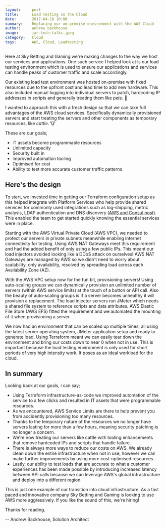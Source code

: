 ```yaml
---
layout:     post
title:      Load testing on the Cloud
date:       2017-04-10 10:00
summary:    Replacing our on-premise environment with the AWS Cloud
author:     andrew_backhouse
image:      jan-tech-talks.jpeg
category:   Cloud
tags:       AWS, Cloud, Loadtesting
---
```


Here at Sky Betting and Gaming we're making changes to the way we host our services and applications. One such service I helped look at is our load testing environment which is used to ensure our applications and services can handle peaks of customer traffic and scale accordingly.

Our existing load test environment was hosted on-premise with fixed resources due to the upfront cost and lead time to add new hardware. This also included manual logging into individual servers to patch, hardcoding IP addresses in scripts and generally treating them like *pets*. :dog:

I wanted to approach this with a fresh design so that we can take full advantages of the AWS cloud services. Specifically dynamically provisioned servers and start treating the servers and other components as temporary resources, like *cattle*. :cow:

These are our goals;
- IT assets become programmable resources
- Unlimited capacity
- Security built in
- Improved automation tooling
- Optimised for cost
- Ability to test more accurate customer traffic patterns

## Here's the design

To start, we invested time in getting our Terraform configuration setup as this helped integrate with Platform Services who help provide shared services for commonly used integrations such as log-shipping, metric analysis, LDAP authentication and DNS discovery ([AWS and Consul post](/posts/2016-05-05-aws-and-consul.md)). This enabled the team to get started quickly knowing the essential services were in place.

Starting with the AWS Virtual Private Cloud (AWS VPC), we needed to protect our servers in private subnets meanwhile enabling internet connectivity for testing. Using AWS NAT Gateways meet this requirement and had the added benefit of only using a few public IPs. This meant our load injectors avoided looking like a DDoS attack on ourselves! AWS NAT Gateways are managed by AWS so we didn't need to worry about scalability, only availability, resolved by spreading load across each Availability Zone (AZ).

With the AWS VPC setup now for the fun bit, provisioning servers! Using auto-scaling groups we can dynamically provision an unlimited number of servers (within AWS service limits) at the touch of a button or API call. Also the beauty of auto-scaling groups is if a server becomes unhealthy it will provision a replacement. The load injector servers run JMeter which needs a shared file system to reference scripts and data attributes. AWS Elastic File Store (AWS EFS) fitted the requirement and we automated the mounting of it when provisioning a server.

We now had an environment that can be scaled up multiple times, all using the latest server operating system, JMeter application setup and ready to generate load. Using Terraform meant we can easily tear down the environment and bring our costs down to near 0 when not in use. This is important because the load testing environment is only used for short periods of very high intensity work. It poses as an ideal workload for the cloud.

## In summary

Looking back at our goals, I can say;

- Using Terraform infrastructure-as-code we improved automation of the service to a few clicks and resulted in IT assets that were programmable resources.
- As we encountered, AWS Service Limits are there to help prevent you from accidently provisioning too many resources.
- Thanks to the temporary nature of the resources we no longer have servers lasting for more than a few hours, meaning security patching is no longer a concern.
- We're now treating our servers like cattle with tooling enhancements that remove hardcoded IPs and scripts that handle failure.
- There is always more ways to reduce our costs on AWS. We already clean down the entire infrastructure when not in use, however we can make further improvements by using more cost-optimised resources.
- Lastly, our ability to test loads that are accurate to what a customer experiences has been made possible by introducing increased latency between API calls because we can leverage AWS's global infrastructure and deploy into a different region.

This is just one example of our transition into cloud infrastructure. As a fast paced and innovative company Sky Betting and Gaming is looking to use AWS more aggressively. If you like the sound of this, we're hiring!

Thanks for reading.

-- Andrew Backhouse, Solution Architect

